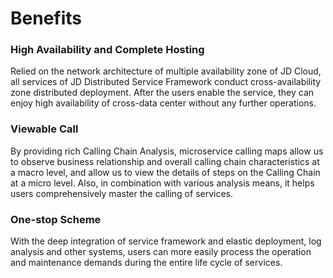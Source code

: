 # Benefits
### High Availability and Complete Hosting
Relied on the network architecture of multiple availability zone of JD Cloud, all services of JD Distributed Service Framework conduct cross-availability zone distributed deployment. After the users enable the service, they can enjoy high availability of cross-data center without any further operations.


### Viewable Call
By providing rich Calling Chain Analysis, microservice calling maps allow us to observe business relationship and overall calling chain characteristics at a macro level, and allow us to view the details of steps on the Calling Chain at a micro level. Also, in combination with various analysis means, it helps users comprehensively master the calling of services.

### One-stop Scheme
With the deep integration of service framework and elastic deployment, log analysis and other systems, users can more easily process the operation and maintenance demands during the entire life cycle of services.
